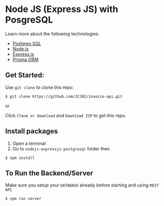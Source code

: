 # Node JS (Express JS) with PosgreSQL

Learn more about the following technologies:
- [Postgres SQL](https://www.postgresql.org/docs/current/)
- [Node.js](https://nodejs.org/docs/latest/api/)
- [Express.js](https://expressjs.com/)
- [Prisma ORM](https://www.prisma.io/docs/orm)

## Get Started:

Use `git clone` to clone this repo:
```console
$ git clone https://github.com/JCJ02/invoice-api.git
```
or

Click `Clone or download` and `Download ZIP` to get this repo.

## Install packages

1. Open a terminal
2. Go to `nodejs-expressjs-postgresql` folder then
```console
$ npm install
```

## To Run the Backend/Server
Make sure you setup your `DATABASE` already before starting and using `REST API`

```console
$ npm run server
```